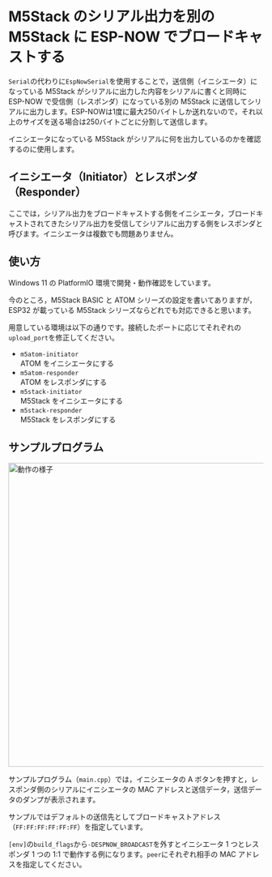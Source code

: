 # M5Stack のシリアル出力を別の M5Stack に ESP-NOW でブロードキャストする

`Serial`の代わりに`EspNowSerial`を使用することで，送信側（イニシエータ）になっている M5Stack がシリアルに出力した内容をシリアルに書くと同時に ESP-NOW で受信側（レスポンダ）になっている別の M5Stack に送信してシリアルに出力します。ESP-NOWは1度に最大250バイトしか送れないので，それ以上のサイズを送る場合は250バイトごとに分割して送信します。

イニシエータになっている M5Stack がシリアルに何を出力しているのかを確認するのに使用します。

## イニシエータ（Initiator）とレスポンダ（Responder）

ここでは，シリアル出力をブロードキャストする側をイニシエータ，ブロードキャストされてきたシリアル出力を受信してシリアルに出力する側をレスポンダと呼びます。イニシエータは複数でも問題ありません。

## 使い方

Windows 11 の PlatformIO 環境で開発・動作確認をしています。

今のところ，M5Stack BASIC と ATOM シリーズの設定を書いてありますが，ESP32 が載っている M5Stack シリーズならどれでも対応できると思います。

用意している環境は以下の通りです。接続したポートに応じてそれぞれの`upload_port`を修正してください。

- `m5atom-initiator`  
  ATOM をイニシエータにする
- `m5atom-responder`  
  ATOM をレスポンダにする
- `m5stack-initiator`  
  M5Stack をイニシエータにする
- `m5stack-responder`  
  M5Stack をレスポンダにする

## サンプルプログラム

<a href="https://gyazo.com/ba76c2d09c579dc066f06056abb5fdf2"><img src="https://i.gyazo.com/ba76c2d09c579dc066f06056abb5fdf2.jpg" alt="動作の様子" width="600"/></a>

サンプルプログラム（`main.cpp`）では，イニシエータの A ボタンを押すと，レスポンダ側のシリアルにイニシエータの MAC アドレスと送信データ，送信データのダンプが表示されます。

サンプルではデフォルトの送信先としてブロードキャストアドレス（`FF:FF:FF:FF:FF:FF`）を指定しています。

`[env]`の`build_flags`から`-DESPNOW_BROADCAST`を外すとイニシエータ 1 つとレスポンダ 1 つの 1:1 で動作する例になります。`peer`にそれぞれ相手の MAC アドレスを指定してください。
